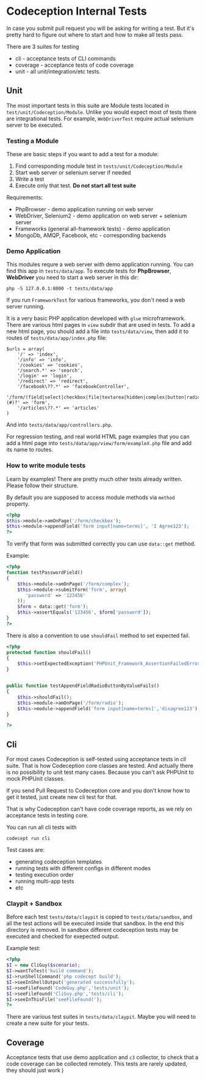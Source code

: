 # Codeception Internal Tests

In case you submit pull request you will be asking for writing a test.
But it's pretty hard to figure out where to start and how to make all tests pass.

There are 3 suites for testing

* cli - acceptance tests of CLI commands
* coverage - acceptance tests of code coverage
* unit - all unit/integration/etc tests.

## Unit

The most important tests in this suite are Module tests located in `test/unit/Codeception/Module`. Unlike you would expect most of tests there are integrational tests. For example, `WebDriverTest` require actual selenium server to be executed.

### Testing a Module

These are basic steps if you want to add a test for a module:

1. Find corresponding module test in `tests/unit/Codeception/Module`
2. Start web server or selenium server if needed
3. Write a test
4. Execute only that test. **Do not start all test suite**

Requirements:

* PhpBrowser - demo application running on web server
* WebDriver, Selenium2 - demo application on web server + selenium server
* Frameworks (general all-framework tests) - demo application
* MongoDb, AMQP, Facebook, etc - corresponding backends

### Demo Application

This modules requre a web server with demo application running. You can find this app in `tests/data/app`. To execute tests for **PhpBrowser**, **WebDriver** you need to start a web server in this dir:

```
php -S 127.0.0.1:8000 -t tests/data/app
```

If you run `FrameworkTest` for various frameworks, you don't need a web server running.

It is a very basic PHP application developed with `glue` microframework. There are various html pages in `view` subdir that are used in tests. To add a new html page, you should add a file into `tests/data/view`, then add it to routes of `tests/data/app/index.php` file:

```
$urls = array(
    '/' => 'index',
    '/info' => 'info',
    '/cookies' => 'cookies',
    '/search.*' => 'search',
    '/login' => 'login',
    '/redirect' => 'redirect',
    '/facebook\??.*' => 'facebookController',
    '/form/(field|select|checkbox|file|textarea|hidden|complex|button|radio|select_multiple|empty|popup|example1)(#)?' => 'form',
    '/articles\??.*' => 'articles'
)
```

And into `tests/data/app/controllers.php`.

For regression testing, and real world HTML page examples that you can add a html page into `tests/data/app/view/form/exampleX.php` file and add its name to routes. 

### How to write module tests

Learn by examples! There are pretty much other tests already written. Please follow their structure. 

By default you are supposed to access module methods via `method` property. 

```php
<?php
$this->module->amOnPage('/form/checkbox');
$this->module->appendField('form input[name=terms]', 'I Agree123');
?>
```

To verify that form was submitted correctly you can use `data::get` method.

Example:

```php
<?php
function testPasswordField()
{
    $this->module->amOnPage('/form/complex');
    $this->module->submitForm('form', array(
       'password' => '123456'
    ));
    $form = data::get('form');
    $this->assertEquals('123456', $form['password']);
}
?>
```

There is also a convention to use `shouldFail` method to set expected fail.

```php
<?php
protected function shouldFail()
{
    $this->setExpectedException('PHPUnit_Framework_AssertionFailedError');
}


public function testAppendFieldRadioButtonByValueFails()
{
    $this->shouldFail();
    $this->module->amOnPage('/form/radio');
    $this->module->appendField('form input[name=terms]','disagree123');
}

?>
```

## Cli

For most cases Codeception is self-tested using acceptance tests in *cli* suite. That is how Codeception core classes are tested. And actually there is no possibility to unit test many cases. Because you can't ask PHPUnit to mock PHPUnit classes.

If you send Pull Request to Codeception core and you don't know how to get it tested, just create new cli test for that.

That is why Codeception can't have code coverage reports, as we rely on acceptance tests in testing core.

You can run all cli tests with

```
codecept run cli
```

Test cases are:

* generating codeception templates
* running tests with different configs in different modes
* testing execution order
* running multi-app tests
* etc

### Claypit + Sandbox 

Before each test `tests/data/claypit` is copied to `tests/data/sandbox`, and all the test actions will be executed inside that sandbox. In the end this directory is removed. In sandbox different codeception tests may be executed and checked for exepected output.

Example test:

```php
<?php
$I = new CliGuy($scenario);
$I->wantToTest('build command');
$I->runShellCommand('php codecept build');
$I->seeInShellOutput('generated successfully');
$I->seeFileFound('CodeGuy.php','tests/unit');
$I->seeFileFound('CliGuy.php','tests/cli');
$I->seeInThisFile('seeFileFound(');
?>
```

There are various test suites in `tests/data/claypit`. Maybe you will need to create a new suite for your tests.

## Coverage

Acceptance tests that use demo application and `c3` collector, to check that a code coverage can be collected remotely. This tests are rarely updated, they should just work )